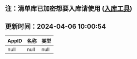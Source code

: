 ## 注：清单库已加密想要入库请使用 ([入库工具](https://github.com/BlankTMing/ManifestAutoUpdate/releases))

## 更新时间：2024-04-06 10:00:54
| AppID | 名称 | 类型  |
| :-------------------- | :----------------------------- | :----------- |
| null | null| null |
